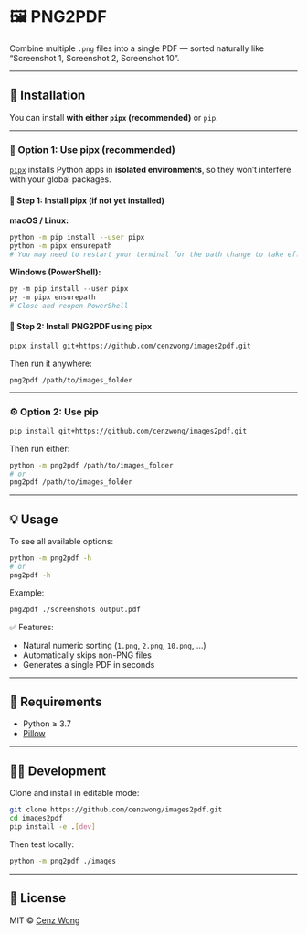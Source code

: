 # 🖼️ PNG2PDF

Combine multiple `.png` files into a single PDF — sorted naturally like “Screenshot 1, Screenshot 2, Screenshot 10”.

---

## 🚀 Installation

You can install **with either `pipx` (recommended)** or `pip`.

---

### 🧩 Option 1: Use pipx (recommended)

[`pipx`](https://pypa.github.io/pipx/) installs Python apps in **isolated environments**, so they won’t interfere with your global packages.

#### 🧰 Step 1: Install pipx (if not yet installed)

**macOS / Linux:**
```bash
python -m pip install --user pipx
python -m pipx ensurepath
# You may need to restart your terminal for the path change to take effect
````

**Windows (PowerShell):**

```powershell
py -m pip install --user pipx
py -m pipx ensurepath
# Close and reopen PowerShell
```

#### 🧩 Step 2: Install PNG2PDF using pipx

```bash
pipx install git+https://github.com/cenzwong/images2pdf.git
```

Then run it anywhere:

```bash
png2pdf /path/to/images_folder
```

---

### ⚙️ Option 2: Use pip

```bash
pip install git+https://github.com/cenzwong/images2pdf.git
```

Then run either:

```bash
python -m png2pdf /path/to/images_folder
# or
png2pdf /path/to/images_folder
```

---

## 💡 Usage

To see all available options:

```bash
python -m png2pdf -h
# or
png2pdf -h
```

Example:

```bash
png2pdf ./screenshots output.pdf
```

✅ Features:

* Natural numeric sorting (`1.png`, `2.png`, `10.png`, …)
* Automatically skips non-PNG files
* Generates a single PDF in seconds

---

## 🧰 Requirements

* Python ≥ 3.7
* [Pillow](https://pypi.org/project/Pillow/)

---

## 🧑‍💻 Development

Clone and install in editable mode:

```bash
git clone https://github.com/cenzwong/images2pdf.git
cd images2pdf
pip install -e .[dev]
```

Then test locally:

```bash
python -m png2pdf ./images
```

---

## 📜 License

MIT © [Cenz Wong](https://github.com/cenzwong)
